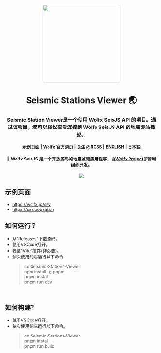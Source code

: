 <div align="center">
  <image width="256em" src="https://github.com/user-attachments/assets/84003231-98c7-4b10-a761-f5bcf01a3adb" />
 </div>
<h1 align="center">Seismic Stations Viewer 🌏</h1>

<h3 align="center">Seismic Station Viewer是一个使用 Wolfx SeisJS API 的项目。通过该项目，您可以轻松查看连接到 Wolfx SeisJS API 的地震测站数据。</h3>

<h4 align="center">
<a href=https://wolfx.jp/ssv>示例页面</a> | 
<a href=https://wolfx.jp>Wolfx 官方网页</a> |
<a href=https://x.com/realcodestudio>关注 @RCBS</a> |
<a href=README.md>ENGLISH</a> |
<a href=ja.md>日本語</a>


<div align="center">
<h4 align="center"> 🚨 Wolfx SeisJS 是一个开放源码的地震监测应用程序，由<a href=https://github.com/WolfxProject>Wolfx Project</a>非营利组织开发。 </h3>
 
 </div>
<div align="center">
  <image src="https://github.com/user-attachments/assets/ee4583a2-4f34-4b84-928b-8ef19962fdc7" />
</div>

## 示例页面
- https://wolfx.jp/ssv
- https://ssv.bousai.cn

## 如何运行？
- 从"Releases"下载源码。
- 使用VSCode打开。
- 安装"Vite"插件(非必要)。
- 依次使用终端运行以下命令。
  > cd Seismic-Stations-Viewer<br>
  > npm install -g pnpm<br>
  > pnpm install<br>
  > pnpm run dev<br>

<br>
 
## 如何构建?
- 使用VSCode打开。
- 依次使用终端运行以下命令。
  > cd Seismic-Stations-Viewer<br>
  > pnpm install<br>
  > pnpm run build<br>
